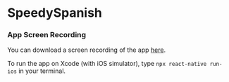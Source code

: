 # SpeedySpanish

### App Screen Recording

You can download a screen recording of the app [here](https://github.com/annamgithub/spanish-app/blob/main/spanish-screen-recording.mov).

To run the app on Xcode (with iOS simulator), type `npx react-native run-ios` in your terminal.

